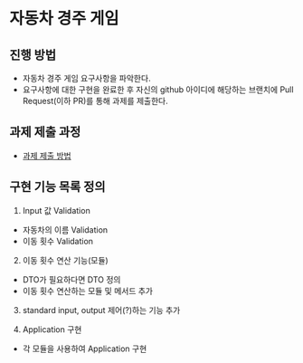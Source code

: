# 자동차 경주 게임
## 진행 방법
* 자동차 경주 게임 요구사항을 파악한다.
* 요구사항에 대한 구현을 완료한 후 자신의 github 아이디에 해당하는 브랜치에 Pull Request(이하 PR)를 통해 과제를 제출한다.

## 과제 제출 과정
* [과제 제출 방법](https://github.com/next-step/nextstep-docs/tree/master/precourse)

## 구현 기능 목록 정의
1. Input 값 Validation
- 자동차의 이름 Validation
- 이동 횟수 Validation

2. 이동 횟수 연산 기능(모듈)
- DTO가 필요하다면 DTO 정의
- 이동 횟수 연산하는 모듈 및 메서드 추가

3. standard input, output 제어(?)하는 기능 추가

4. Application 구현
- 각 모듈을 사용하여 Application 구현
